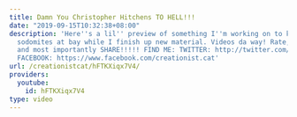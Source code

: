 ```yaml
---
title: Damn You Christopher Hitchens TO HELL!!!
date: "2019-09-15T10:32:38+08:00"
description: 'Here''s a lil'' preview of something I''m working on to keep all you
  sodomites at bay while I finish up new material. Videos da way! Rate, comment, subscribe
  and most importantly SHARE!!!!! FIND ME: TWITTER: http://twitter.com/#!/creationistcat
  FACEBOOK: https://www.facebook.com/creationist.cat'
url: /creationistcat/hFTKXiqx7V4/
providers:
  youtube:
    id: hFTKXiqx7V4
type: video
---
```

